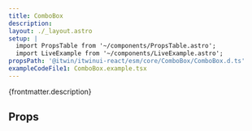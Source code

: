 ```yaml
---
title: ComboBox
description: 
layout: ./_layout.astro
setup: |
  import PropsTable from '~/components/PropsTable.astro';
  import LiveExample from '~/components/LiveExample.astro';
propsPath: '@itwin/itwinui-react/esm/core/ComboBox/ComboBox.d.ts'
exampleCodeFile1: ComboBox.example.tsx
---
```


<p>{frontmatter.description}</p>

<LiveExample src={frontmatter.exampleCodeFile1} />

## Props

<PropsTable path={frontmatter.propsPath} />
